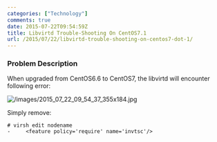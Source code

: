 ```yaml
---
categories: ["Technology"]
comments: true
date: 2015-07-22T09:54:59Z
title: Libvirtd Trouble-Shooting On CentOS7.1
url: /2015/07/22/libvirtd-trouble-shooting-on-centos7-dot-1/
---
```


### Problem Description
When upgraded from CentOS6.6 to CentOS7, the libvirtd will encounter following error:    

![/images/2015_07_22_09_54_37_355x184.jpg](/images/2015_07_22_09_54_37_355x184.jpg)     

Simply remove: 

```
# virsh edit nodename
-     <feature policy='require' name='invtsc'/>
```
